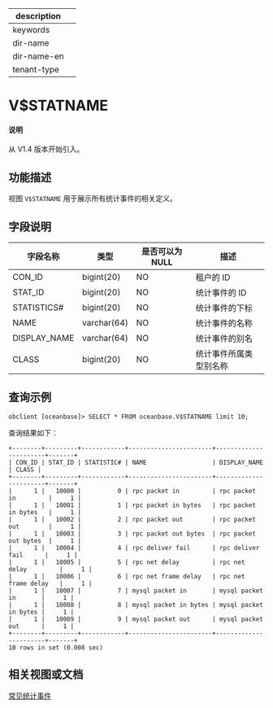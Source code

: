 |description||
|---|---|
|keywords||
|dir-name||
|dir-name-en||
|tenant-type||

# V$STATNAME

<main id="notice" type='explain'>
  <h4>说明</h4>
  <p>从 V1.4 版本开始引入。</p>
</main>

## 功能描述

视图 `V$STATNAME` 用于展示所有统计事件的相关定义。

## 字段说明

|   **字段名称**   |   **类型**    | **是否可以为 NULL** |   **描述**    |
|--------------|-------------|----------------|-------------|
| CON_ID       | bigint(20)  | NO             | 租户的 ID      |
| STAT_ID      | bigint(20)  | NO             | 统计事件的 ID    |
| STATISTICS#  | bigint(20)  | NO             | 统计事件的下标     |
| NAME         | varchar(64) | NO             | 统计事件的名称     |
| DISPLAY_NAME | varchar(64) | NO             | 统计事件的别名     |
| CLASS        | bigint(20)  | NO             | 统计事件所属类型别名称 |

## 查询示例

```shell
obclient [oceanbase]> SELECT * FROM oceanbase.V$STATNAME limit 10;
```

查询结果如下：

```shell
+--------+---------+------------+-----------------------+-----------------------+-------+
| CON_ID | STAT_ID | STATISTIC# | NAME                  | DISPLAY_NAME          | CLASS |
+--------+---------+------------+-----------------------+-----------------------+-------+
|      1 |   10000 |          0 | rpc packet in         | rpc packet in         |     1 |
|      1 |   10001 |          1 | rpc packet in bytes   | rpc packet in bytes   |     1 |
|      1 |   10002 |          2 | rpc packet out        | rpc packet out        |     1 |
|      1 |   10003 |          3 | rpc packet out bytes  | rpc packet out bytes  |     1 |
|      1 |   10004 |          4 | rpc deliver fail      | rpc deliver fail      |     1 |
|      1 |   10005 |          5 | rpc net delay         | rpc net delay         |     1 |
|      1 |   10006 |          6 | rpc net frame delay   | rpc net frame delay   |     1 |
|      1 |   10007 |          7 | mysql packet in       | mysql packet in       |     1 |
|      1 |   10008 |          8 | mysql packet in bytes | mysql packet in bytes |     1 |
|      1 |   10009 |          9 | mysql packet out      | mysql packet out      |     1 |
+--------+---------+------------+-----------------------+-----------------------+-------+
10 rows in set (0.008 sec)
```

## 相关视图或文档

[常见统计事件](../../../../600.manage/700.monitor/200.monitor-items-introduction/100.system-monitor/200.monitor-items.md)